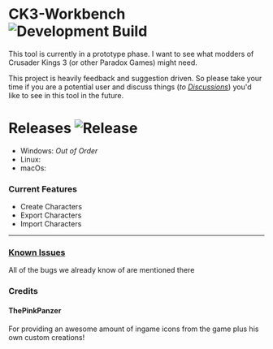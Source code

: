 # CK3-Workbench ![Development Build](https://github.com/xetra11/CK3-Workbench/workflows/Development%20Build/badge.svg)
This tool is currently in a prototype phase.
I want to see what modders of Crusader Kings 3 (or other Paradox Games) might need.

This project is heavily feedback and suggestion driven. So please take your time if you are 
a potential user and discuss things
(*to* [*Discussions*](https://github.com/xetra11/CK3-Workbench/discussions))
you'd like to see in this tool in the future.

# Releases ![Release](https://github.com/xetra11/CK3-Workbench/workflows/Release/badge.svg)
* Windows: *Out of Order*
* Linux:
* macOs:

### Current Features
* Create Characters
* Export Characters
* Import Characters

---
### [**Known Issues**](https://github.com/xetra11/CK3-Workbench/discussions/categories/known-issues)
All of the bugs we already know of are mentioned there

### Credits

#### ThePinkPanzer
For providing an awesome amount of ingame icons from the game plus his own custom creations! 

